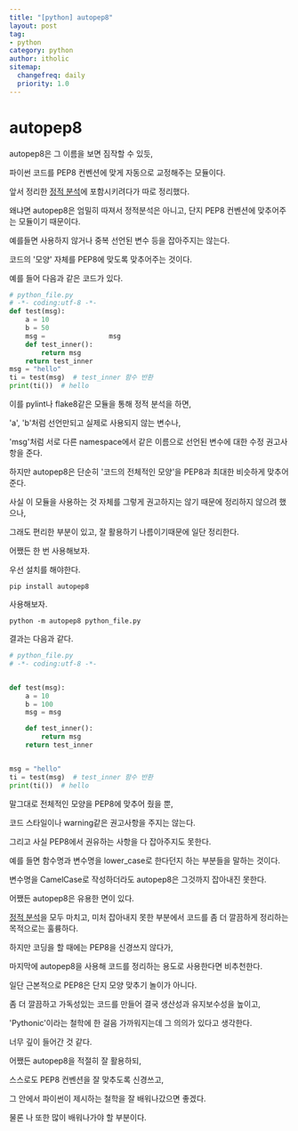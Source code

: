 ```yaml
---
title: "[python] autopep8"
layout: post
tag:
- python
category: python
author: itholic
sitemap:
  changefreq: daily
  priority: 1.0
---
```


# autopep8

autopep8은 그 이름을 보면 짐작할 수 있듯,

파이썬 코드를 PEP8 컨벤션에 맞게 자동으로 교정해주는 모듈이다.

앞서 정리한 <a href="https://itholic.github.io/python-static-analysis/" target="_blank">정적 분석</a>에 포함시키려다가 따로 정리했다.

왜냐면 autopep8은 엄밀히 따져서 정적분석은 아니고, 단지 PEP8 컨벤션에 맞추어주는 모듈이기 때문이다.

예를들면 사용하지 않거나 중복 선언된 변수 등을 잡아주지는 않는다.

코드의 '모양' 자체를 PEP8에 맞도록 맞추어주는 것이다.

예를 들어 다음과 같은 코드가 있다.

```python
# python_file.py
# -*- coding:utf-8 -*-
def test(msg):
    a = 10
    b = 50
    msg =                msg
    def test_inner():
        return msg
    return test_inner
msg = "hello"
ti = test(msg)  # test_inner 함수 반환
print(ti())  # hello
```

이를 pylint나 flake8같은 모듈을 통해 정적 분석을 하면, 

'a', 'b'처럼 선언만되고 실제로 사용되지 않는 변수나, 

'msg'처럼 서로 다른 namespace에서 같은 이름으로 선언된 변수에 대한 수정 권고사항을 준다.

하지만 autopep8은 단순히 '코드의 전체적인 모양'을 PEP8과 최대한 비슷하게 맞추어준다.

사실 이 모듈을 사용하는 것 자체를 그렇게 권고하지는 않기 때문에 정리하지 않으려 했으나,

그래도 편리한 부분이 있고, 잘 활용하기 나름이기때문에 일단 정리한다.

어쨌든 한 번 사용해보자.

우선 설치를 해야한다.

```
pip install autopep8
```

사용해보자.

```
python -m autopep8 python_file.py
```

결과는 다음과 같다.

```python
# python_file.py
# -*- coding:utf-8 -*-


def test(msg):
    a = 10
    b = 100
    msg = msg

    def test_inner():
        return msg
    return test_inner


msg = "hello"
ti = test(msg)  # test_inner 함수 반환
print(ti())  # hello
```

말그대로 전체적인 모양을 PEP8에 맞추어 줬을 뿐,

코드 스타일이나 warning같은 권고사항을 주지는 않는다.

그리고 사실 PEP8에서 권유하는 사항을 다 잡아주지도 못한다.

예를 들면 함수명과 변수명을 lower_case로 한다던지 하는 부분들을 말하는 것이다.

변수명을 CamelCase로 작성하더라도 autopep8은 그것까지 잡아내진 못한다.

어쨌든 autopep8은 유용한 면이 있다.

<a href="https://itholic.github.io/python-static-analysis/" target="_blank">정적 분석</a>을 모두 마치고, 미처 잡아내지 못한 부분에서 코드를 좀 더 깔끔하게 정리하는 목적으로는 훌륭하다.

하지만 코딩을 할 때에는 PEP8을 신경쓰지 않다가,

마지막에 autopep8을 사용해 코드를 정리하는 용도로 사용한다면 비추천한다.

일단 근본적으로 PEP8은 단지 모양 맞추기 놀이가 아니다.

좀 더 깔끔하고 가독성있는 코드를 만들어 결국 생산성과 유지보수성을 높이고,

'Pythonic'이라는 철학에 한 걸음 가까워지는데 그 의의가 있다고 생각한다.

너무 깊이 들어간 것 같다. 

어쨌든 autopep8을 적절히 잘 활용하되, 

스스로도 PEP8 컨벤션을 잘 맞추도록 신경쓰고, 

그 안에서 파이썬이 제시하는 철학을 잘 배워나갔으면 좋겠다.

물론 나 또한 많이 배워나가야 할 부분이다.
